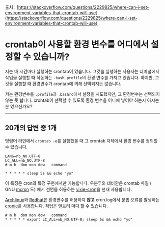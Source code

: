 출처 : [https://stackoverflow.com/questions/2229825/where-can-i-set-environment-variables-that-crontab-will-use](https://stackoverflow.com/questions/2229825/where-can-i-set-environment-variables-that-crontab-will-use)

# crontab이 사용할 환경 변수를 어디에서 설정할 수 있습니까?

저는 매 시간마다 실행하는 crontab이 있습니다. 그것을 실행하는 사용자는 터미널에서 작업을 실행할 때 작동하는 `.bash_profile`의 환경 변수를 가지고 있습니다. 하지만, 그것을 실행할 때 환경변수가 crontab에 의해 선택되지는 않습니다.

저는 환경변수를 `.profile`과 `.bashrc`에서 설정을 시도했지만, 그 환경변수는 선택되지 않는 듯 합니다. crontab이 선택할 수 있도록 환경 변수을 어디에 넣어야 하는지 아시는 분 있으신가요?

---

## 20개의 답변 중 1개

명령어 라인에서 `crontab -e`를 실행했을 때 그 crontab 자체에서 환경 변수를 정의할 수 있습니다.

```shell
LANG=nb_NO.UTF-8
LC_ALL=nb_NO.UTF-8
# m h  dom mon dow   command

* * * * * sleep 5s && echo "yo"
```

이 특징은 cron의 특정 구현에서만 가능합니다. 우분투와 데비안은 crontab 파일 ( GNU [mcron](https://www.gnu.org/software/mcron/manual/mcron.html#Guile-Syntax) 도) 에서 선언을 허용하는 [vixie-cron](http://manpages.ubuntu.com/cgi-bin/search.py?cx=003883529982892832976%3A5zl6o8w6f0s&cof=FORID%3A9&ie=UTF-8&titles=404&lr=lang_en&q=crontab.5)을 현재 사용합니다.

[Archlinux](https://archlinux.org/packages/core/x86_64/cronie/)와 [Redhat](http://docs.redhat.com/docs/en-US/Red_Hat_Enterprise_Linux/6/html/Migration_Planning_Guide/ch04s14.html)은 환경변수를 허용하지 **않고** cron.log에서 문법 오류를 발생하는 [cronie](https://fedorahosted.org/cronie/)를 사용합니다. 작업은 엔트리 마다 할 수 있습니다.

```shell
# m h  dom mon dow   command
* * * * * export LC_ALL=nb_NO.UTF-8; sleep 5s && echo "yo"
```
